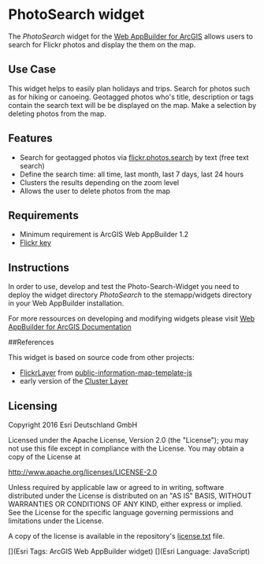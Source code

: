 # PhotoSearch widget

The *PhotoSearch* widget for the [Web AppBuilder for ArcGIS](https://developers.arcgis.com/web-appbuilder/) allows users to search for Flickr photos and display the them on the map.

## Use Case

This widget helps to easily plan holidays and trips. Search for photos such as for hiking or canoeing. Geotagged photos who's title, description or tags contain the search text will be be displayed on the map. Make a selection by deleting photos from the map.


## Features

*	Search for geotagged photos via [flickr.photos.search](https://www.flickr.com/services/api/flickr.photos.search.html) by text (free text search)
*	Define the search time: all time, last month, last 7 days, last 24 hours
*	Clusters the results depending on the zoom level
*	Allows the user to delete photos from the map

## Requirements

*    Minimum requirement is ArcGIS Web AppBuilder 1.2
*    [Flickr key](https://www.flickr.com/services/api/misc.api_keys.html)


## Instructions

In order to use, develop and test the Photo-Search-Widget you need to deploy the widget directory *PhotoSearch* to the stemapp/widgets directory in your Web AppBuilder installation.

For more ressources on developing and modifying widgets please visit [Web AppBuilder for ArcGIS Documentation](http://doc.arcgis.com/en/web-appbuilder/)

##References

This widget is based on source code from other projects:

*	[FlickrLayer](https://github.com/Esri/public-information-map-template-js/blob/master/js/FlickrLayer.js) from [public-information-map-template-js](https://github.com/Esri/public-information-map-template-js)
*	early version of the [Cluster Layer](https://github.com/Esri/cluster-layer-js)


## Licensing
Copyright 2016 Esri Deutschland GmbH

Licensed under the Apache License, Version 2.0 (the "License");
you may not use this file except in compliance with the License.
You may obtain a copy of the License at

   http://www.apache.org/licenses/LICENSE-2.0

Unless required by applicable law or agreed to in writing, software
distributed under the License is distributed on an "AS IS" BASIS,
WITHOUT WARRANTIES OR CONDITIONS OF ANY KIND, either express or implied.
See the License for the specific language governing permissions and
limitations under the License.

A copy of the license is available in the repository's [license.txt]( https://github.com/EsriDE/Photo-Search-Widget/blob/master/license.txt) file.

[](Esri Tags: ArcGIS Web AppBuilder widget)
[](Esri Language: JavaScript)